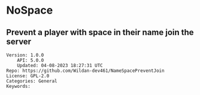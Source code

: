 # NoSpace
## Prevent a player with space in their name join the server
```properties
Version: 1.0.0
    API: 5.0.0
    Updated: 04-08-2023 18:27:31 UTC
Repo: https://github.com/Wildan-dev461/NameSpacePreventJoin
License: GPL-2.0
Categories: General
Keywords: 
```